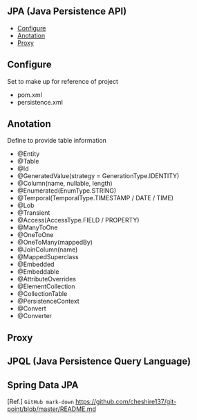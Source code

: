 ## JPA (Java Persistence API)
  
- [Configure](#configure)
- [Anotation](#anotation)
- [Proxy](#proxy)
  
## Configure
Set to make up for reference of project
- pom.xml
- persistence.xml  
  
## Anotation
Define to provide table information
- @Entity
- @Table
- @Id
- @GeneratedValue(strategy = GenerationType.IDENTITY)
- @Column(name, nullable, length)
- @Enumerated(EnumType.STRING)
- @Temporal(TemporalType.TIMESTAMP / DATE / TIME)
- @Lob
- @Transient
- @Access(AccessType.FIELD / PROPERTY)
- @ManyToOne
- @OneToOne
- @OneToMany(mappedBy)
- @JoinColumn(name)
- @MappedSuperclass
- @Embedded
- @Embeddable
- @AttributeOverrides
- @ElementCollection
- @CollectionTable
- @PersistenceContext
- @Convert
- @Converter
  
## Proxy  
  
## JPQL (Java Persistence Query Language)
  
## Spring Data JPA
  
  
  
[Ref.] `GitHub mark-down` https://github.com/cheshire137/git-point/blob/master/README.md  
